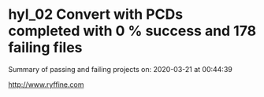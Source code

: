 # hyl_02 Convert with PCDs completed with 0 % success and 178 failing files

Summary of passing and failing projects on: 2020-03-21 at 00:44:39

http://www.ryffine.com
